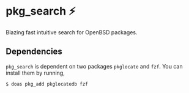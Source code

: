 # pkg_search ⚡

Blazing fast intuitive search for OpenBSD packages.

## Dependencies

`pkg_search` is dependent on two packages `pkglocate` and `fzf`. You can install them by running,

```bash
$ doas pkg_add pkglocatedb fzf
```
